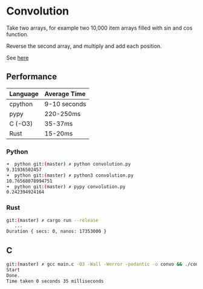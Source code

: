 # Convolution

Take two arrays, for example two 10,000 item arrays filled with sin and cos function.

Reverse the second array, and multiply and add each position.

See [here](https://en.wikipedia.org/wiki/Convolution)

## Performance

| Language | Average Time |
| :------- | :----------- |
| cpython  | 9-10 seconds |
| pypy     | 220-250ms    |
| C (-O3)  | 35-37ms      |
| Rust     | 15-20ms      |

### Python

```bash
➜  python git:(master) ✗ python convolution.py
9.31936502457
➜  python git:(master) ✗ python3 convolution.py
10.76568078994751
➜  python git:(master) ✗ pypy convolution.py
0.242394924164
```

### Rust

```bash
git:(master) ✗ cargo run --release
   ...
Duration { secs: 0, nanos: 17353000 }
```

## C

```bash
git:(master) ✗ gcc main.c -O3 -Wall -Werror -pedantic -o convo && ./convo
Start
Done.
Time taken 0 seconds 35 milliseconds